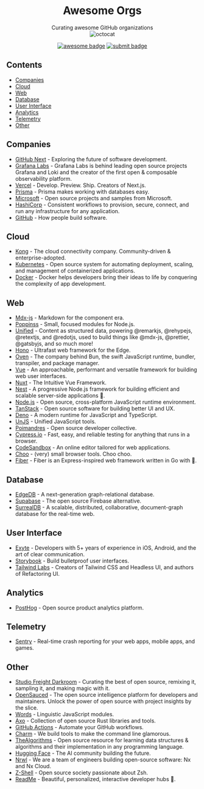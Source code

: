 <div align="center">

# Awesome Orgs
Curating awesome GitHub organizations  
![octocat](https://github.githubassets.com/images/icons/emoji/hearts_around.png)

[![awesome badge](https://img.shields.io/badge/-awesome-black?logo=awesome-lists)](https://awesome.re)
[![submit badge](https://img.shields.io/badge/-submit%20an%20org-black?logo=stackblitz)](https://github.com/beansource/awesome-orgs/issues/new?assignees=eric-hc%2Cswand0g&labels=new+org&template=new-org.yaml&title=new+org%3A+)

</div>

## Contents
<!-- @toc -->
- [Companies](#companies)
- [Cloud](#cloud)
- [Web](#web)
- [Database](#database)
- [User Interface](#user-interface)
- [Analytics](#analytics)
- [Telemetry](#telemetry)
- [Other](#other)

## Companies
<!-- @companies -->
- [GitHub Next](https://github.com/githubnext) - Exploring the future of software development.
- [Grafana Labs](https://github.com/grafana) - Grafana Labs is behind leading open source projects Grafana and Loki and the creator of the first open & composable observability platform.
- [Vercel](https://github.com/vercel) - Develop. Preview. Ship. Creators of Next.js.
- [Prisma](https://github.com/prisma) - Prisma makes working with databases easy.
- [Microsoft](https://github.com/microsoft) - Open source projects and samples from Microsoft.
- [HashiCorp](https://github.com/hashicorp) - Consistent workflows to provision, secure, connect, and run any infrastructure for any application.
- [GitHub](https://github.com/github) - How people build software.

## Cloud
<!-- @cloud -->
- [Kong](https://github.com/Kong) - The cloud connectivity company. Community-driven & enterprise-adopted.
- [Kubernetes](https://github.com/kubernetes) - Open source system for automating deployment, scaling, and management of containerized applications.
- [Docker](https://github.com/docker) - Docker helps developers bring their ideas to life by conquering the complexity of app development.

## Web
<!-- @web -->
- [Mdx-js](https://github.com/mdx-js) - Markdown for the component era.
- [Poppinss](https://github.com/poppinss) - Small, focused modules for Node.js.
- [Unified](https://github.com/unifiedjs) - Content as structured data, powering @remarkjs, @rehypejs, @retextjs, and @redotjs, used to build things like @mdx-js, @prettier, @gatsbyjs, and so much more!
- [Hono](https://github.com/honojs) - Ultrafast web framework for the Edge.
- [Oven](https://github.com/oven-sh) - The company behind Bun, the swift JavaScript runtime, bundler, transpiler, and package manager.
- [Vue](https://github.com/vuejs) - An approachable, performant and versatile framework for building web user interfaces.
- [Nuxt](https://github.com/nuxt) - The Intuitive Vue Framework.
- [Nest](https://github.com/nestjs) - A progressive Node.js framework for building efficient and scalable server-side applications 🚀.
- [Node.js](https://github.com/nodejs) - Open source, cross-platform JavaScript runtime environment.
- [TanStack](https://github.com/TanStack) - Open source software for building better UI and UX.
- [Deno](https://github.com/denoland) - A modern runtime for JavaScript and TypeScript.
- [UnJS](https://github.com/unjs) - Unified JavaScript tools.
- [Poimandres](https://github.com/pmndrs) - Open source developer collective.
- [Cypress.io](https://github.com/cypress-io) - Fast, easy, and reliable testing for anything that runs in a browser.
- [CodeSandbox](https://github.com/codesandbox) - An online editor tailored for web applications.
- [Choo](https://github.com/choojs) - (very) small browser tools. Choo choo.
- [Fiber](https://github.com/gofiber) - Fiber is an Express-inspired web framework written in Go with 💖.

## Database
<!-- @database -->
- [EdgeDB](https://github.com/edgedb) - A next-generation graph-relational database.
- [Supabase](https://github.com/supabase) - The open source Firebase alternative.
- [SurrealDB](https://github.com/surrealdb) - A scalable, distributed, collaborative, document-graph database for the real-time web.

## User Interface
<!-- @user-interface -->
- [Exyte](https://github.com/exyte) - Developers with 5+ years of experience in iOS, Android, and the art of clear communication.
- [Storybook](https://github.com/storybookjs) - Build bulletproof user interfaces.
- [Tailwind Labs](https://github.com/tailwindlabs) - Creators of Tailwind CSS and Headless UI, and authors of Refactoring UI.

## Analytics
<!-- @analytics -->
- [PostHog](https://github.com/PostHog) - Open source product analytics platform.

## Telemetry
<!-- @telemetry -->
- [Sentry](https://github.com/getsentry) - Real-time crash reporting for your web apps, mobile apps, and games.

## Other
<!-- @other -->
- [Studio Freight Darkroom](https://github.com/studio-freight) - Curating the best of open source, remixing it, sampling it, and making magic with it.
- [OpenSauced](https://github.com/open-sauced) - The open source intelligence platform for developers and maintainers. Unlock the power of open source with project insights by the slice.
- [Words](https://github.com/words) - Linguistic JavaScript modules.
- [Axo](https://github.com/axodotdev) - Collection of open source Rust libraries and tools.
- [GitHub Actions](https://github.com/actions) - Automate your GitHub workflows.
- [Charm](https://github.com/charmbracelet) - We build tools to make the command line glamorous.
- [TheAlgorithms](https://github.com/thealgorithms) - Open source resource for learning data structures & algorithms and their implementation in any programming language.
- [Hugging Face](https://github.com/huggingface) - The AI community building the future.
- [Nrwl](https://github.com/nrwl) - We are a team of engineers building open-source software: Nx and Nx Cloud.
- [Z-Shell](https://github.com/z-shell) - Open source society passionate about Zsh.
- [ReadMe](https://github.com/readmeio) - Beautiful, personalized, interactive developer hubs 🦉.
